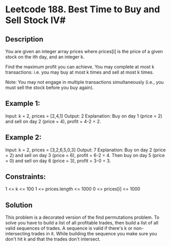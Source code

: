 # Leetcode 188. Best Time to Buy and Sell Stock IV#

## Description ##
You are given an integer array prices where prices[i] is the price of a given stock on the ith day, and an integer k.

Find the maximum profit you can achieve. You may complete at most k transactions: i.e. you may buy at most k times and sell at most k times.

Note: You may not engage in multiple transactions simultaneously (i.e., you must sell the stock before you buy again).

 

## Example 1: ##

Input: k = 2, prices = [2,4,1]
Output: 2
Explanation: Buy on day 1 (price = 2) and sell on day 2 (price = 4), profit = 4-2 = 2.


## Example 2: ##

Input: k = 2, prices = [3,2,6,5,0,3]
Output: 7
Explanation: Buy on day 2 (price = 2) and sell on day 3 (price = 6), profit = 6-2 = 4. Then buy on day 5 (price = 0) and sell on day 6 (price = 3), profit = 3-0 = 3.
 

## Constraints: ##

1 <= k <= 100
1 <= prices.length <= 1000
0 <= prices[i] <= 1000

## Solution ##

This problem is a decorated version of the find permutations problem.   To solve you have to build a list of all profitable trades, then build a list of all valid sequences of trades.  A sequence is valid if there's k or non-intersecting trades in it.  While building the sequence you make sure you don't hit k and that the trades don't intersect.

